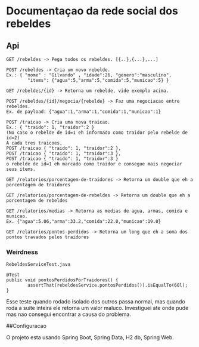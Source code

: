 # Documentaçao da rede social dos rebeldes

## Api
    GET /rebeldes -> Pega todos os rebeldes. [{..},{...},...]

    POST /rebeldes -> Cria um novo rebelde. 
    Ex.: { "nome" : "Gilvando" , "idade":26, "genero":"masculino", 
            "items": {"agua":5,"arma":5,"comida":5,"municao":5} }
    
    GET /rebeldes/{id} -> Retorna um rebelde, vide exemplo acima.

    POST /rebeldes/{id}/negocia/{rebelde} -> Faz uma negociacao entre rebeldes. 
    Ex. de payload: {"agua":1,"arma":1,"comida":1,"municao":1}

    POST /traicao -> Cria uma nova traicao. 
    Ex.: { "traido": 1, "traidor":2 } 
    (No caso o rebelde de id=1 eh informado como traidor pelo rebelde de id=2)
    A cada tres traicoes, 
    POST /traicao { "traido": 1, "traidor":2 }, 
    POST /traicao { "traido": 1, "traidor":3 }, 
    POST /traicao { "traido": 1, "traidor":3 }
    o rebelde de id=1 eh marcado como traidor e consegue mais negociar seus items.
    
    GET /relatorios/porcentagem-de-traidores -> Retorna um double que eh a porcentagem de traidores
    
    GET /relatorios/porcentagem-de-rebeldes -> Retorna um double que eh a porcentagem de rebeldes
    
    GET /relatorios/medias -> Retorna as medias de agua, armas, comida e municao. 
    Ex. {"agua":5.06,"arma":33.2,"comida":22.0,"municao":19.0}
    
    GET /relatorios/pontos-perdidos -> Retorna um long que eh a soma dos pontos travados pelos traidores 
    
### Weirdness
    RebeldesServiceTest.java
    
    @Test
    public void pontosPerdidosPorTraidores() {
            assertThat(rebeldesService.pontosPerdidos()).isEqualTo(60l);
    }
Esse teste quando rodado isolado dos outros passa normal, mas quando roda a suite inteira ele retorna um valor maluco. Investiguei ate onde pude mas nao consegui encontrar a causa do problema.

##Configuracao

O projeto esta usando Spring Boot, Spring Data, H2 db, Spring Web.